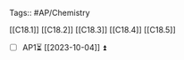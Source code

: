Tags:: #AP/Chemistry 

[[C18.1]]
[[C18.2]]
[[C18.3]]
[[C18.4]]
[[C18.5]]

- [ ] AP1⏳ [[2023-10-04]] ⏫ 
